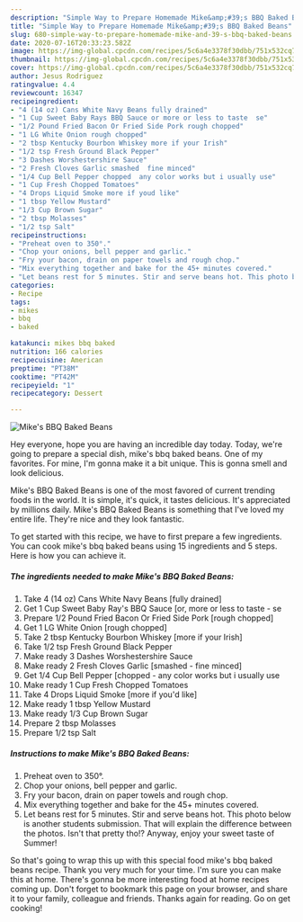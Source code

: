 ```yaml
---
description: "Simple Way to Prepare Homemade Mike&amp;#39;s BBQ Baked Beans"
title: "Simple Way to Prepare Homemade Mike&amp;#39;s BBQ Baked Beans"
slug: 680-simple-way-to-prepare-homemade-mike-and-39-s-bbq-baked-beans
date: 2020-07-16T20:33:23.582Z
image: https://img-global.cpcdn.com/recipes/5c6a4e3378f30dbb/751x532cq70/mikes-bbq-baked-beans-recipe-main-photo.jpg
thumbnail: https://img-global.cpcdn.com/recipes/5c6a4e3378f30dbb/751x532cq70/mikes-bbq-baked-beans-recipe-main-photo.jpg
cover: https://img-global.cpcdn.com/recipes/5c6a4e3378f30dbb/751x532cq70/mikes-bbq-baked-beans-recipe-main-photo.jpg
author: Jesus Rodriguez
ratingvalue: 4.4
reviewcount: 16347
recipeingredient:
- "4 (14 oz) Cans White Navy Beans fully drained"
- "1 Cup Sweet Baby Rays BBQ Sauce or more or less to taste  se"
- "1/2 Pound Fried Bacon Or Fried Side Pork rough chopped"
- "1 LG White Onion rough chopped"
- "2 tbsp Kentucky Bourbon Whiskey more if your Irish"
- "1/2 tsp Fresh Ground Black Pepper"
- "3 Dashes Worshestershire Sauce"
- "2 Fresh Cloves Garlic smashed  fine minced"
- "1/4 Cup Bell Pepper chopped  any color works but i usually use"
- "1 Cup Fresh Chopped Tomatoes"
- "4 Drops Liquid Smoke more if youd like"
- "1 tbsp Yellow Mustard"
- "1/3 Cup Brown Sugar"
- "2 tbsp Molasses"
- "1/2 tsp Salt"
recipeinstructions:
- "Preheat oven to 350°."
- "Chop your onions, bell pepper and garlic."
- "Fry your bacon, drain on paper towels and rough chop."
- "Mix everything together and bake for the 45+ minutes covered."
- "Let beans rest for 5 minutes. Stir and serve beans hot. This photo below is another students submission. That will explain the difference between the photos. Isn&#39;t that pretty tho!? Anyway, enjoy your sweet taste of Summer!"
categories:
- Recipe
tags:
- mikes
- bbq
- baked

katakunci: mikes bbq baked 
nutrition: 166 calories
recipecuisine: American
preptime: "PT38M"
cooktime: "PT42M"
recipeyield: "1"
recipecategory: Dessert

---
```



![Mike&#39;s BBQ Baked Beans](https://img-global.cpcdn.com/recipes/5c6a4e3378f30dbb/751x532cq70/mikes-bbq-baked-beans-recipe-main-photo.jpg)

Hey everyone, hope you are having an incredible day today. Today, we're going to prepare a special dish, mike&#39;s bbq baked beans. One of my favorites. For mine, I'm gonna make it a bit unique. This is gonna smell and look delicious.



Mike&#39;s BBQ Baked Beans is one of the most favored of current trending foods in the world. It is simple, it's quick, it tastes delicious. It's appreciated by millions daily. Mike&#39;s BBQ Baked Beans is something that I've loved my entire life. They're nice and they look fantastic.


To get started with this recipe, we have to first prepare a few ingredients. You can cook mike&#39;s bbq baked beans using 15 ingredients and 5 steps. Here is how you can achieve it.

<!--inarticleads1-->

##### The ingredients needed to make Mike&#39;s BBQ Baked Beans:

1. Take 4 (14 oz) Cans White Navy Beans [fully drained]
1. Get 1 Cup Sweet Baby Ray&#39;s BBQ Sauce [or, more or less to taste - se
1. Prepare 1/2 Pound Fried Bacon Or Fried Side Pork [rough chopped]
1. Get 1 LG White Onion [rough chopped]
1. Take 2 tbsp Kentucky Bourbon Whiskey [more if your Irish]
1. Take 1/2 tsp Fresh Ground Black Pepper
1. Make ready 3 Dashes Worshestershire Sauce
1. Make ready 2 Fresh Cloves Garlic [smashed - fine minced]
1. Get 1/4 Cup Bell Pepper [chopped - any color works but i usually use
1. Make ready 1 Cup Fresh Chopped Tomatoes
1. Take 4 Drops Liquid Smoke [more if you&#39;d like]
1. Make ready 1 tbsp Yellow Mustard
1. Make ready 1/3 Cup Brown Sugar
1. Prepare 2 tbsp Molasses
1. Prepare 1/2 tsp Salt




<!--inarticleads2-->

##### Instructions to make Mike&#39;s BBQ Baked Beans:

1. Preheat oven to 350°.
1. Chop your onions, bell pepper and garlic.
1. Fry your bacon, drain on paper towels and rough chop.
1. Mix everything together and bake for the 45+ minutes covered.
1. Let beans rest for 5 minutes. Stir and serve beans hot. This photo below is another students submission. That will explain the difference between the photos. Isn&#39;t that pretty tho!? Anyway, enjoy your sweet taste of Summer!




So that's going to wrap this up with this special food mike&#39;s bbq baked beans recipe. Thank you very much for your time. I'm sure you can make this at home. There's gonna be more interesting food at home recipes coming up. Don't forget to bookmark this page on your browser, and share it to your family, colleague and friends. Thanks again for reading. Go on get cooking!

